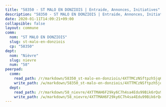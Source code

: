 ```yaml
---
title: "58350 - ST MALO EN DONZIOIS | Entraide, Annonces, Initiatives"
description: "58350 - ST MALO EN DONZIOIS | Entraide, Annonces, Initiatives"
date: 2020-01-11T14:09:21+09:00
collapsible: false
layout: commune
comm:
  nom: "ST MALO EN DONZIOIS"
  slug: st-malo-en-donziois
  cp: "58350"
dept:
  nom: "Nièvre"
  slug: nievre
  num: "58"
peerpad:
  comm:
    read_path: /r/markdown/58350_st-malo-en-donziois/4XTTMCzNSftpzh5jq6fxDEwh4wbVsr1QxJomreVVq7CyjC6Nk
    write_path: /w/markdown/58350_st-malo-en-donziois/4XTTMCzNSftpzh5jq6fxDEwh4wbVsr1QxJomreVVq7CyjC6Nk-K3TgUh2mo3fNb6Qqkra66mo1MWoUzc2SfG4gLQd8u7V1Kk3wrfpQyhHzdDJ9ubYkVps9XoaZa3N8X8XvkXfLoTEBzGWQitQsGUGE5m2j7aZaJAgEFYP4LJYPPcNDhW16DtzsTkhE
  dept:
    read_path: /r/markdown/58_nievre/4XTTMAH6F29ky6C7h4sa4Edu99Bik6rQu9XbiuBD1DvLw22pb
    write_path: /w/markdown/58_nievre/4XTTMAH6F29ky6C7h4sa4Edu99Bik6rQu9XbiuBD1DvLw22pb-K3TgUtHs3LnA4VP5N1eQxK9UkiWFz8M5ZP7N97wnUEM9Wfw65apM3LnvEX8HhP2Sd27LDh5t4GgmkbGDUaCqpnkD9BJGbaMbkS8idf1DYkYaRo6rACHXiR4PjahH89PiAFqFL3Lf
---
```


